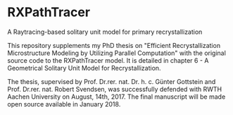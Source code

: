 # RXPathTracer
A Raytracing-based solitary unit model for primary recrystallization

This repository supplements my PhD thesis on "Efficient Recrystallization Microstructure Modeling by Utilizing Parallel Computation" with the original source code to the RXPathTracer model. It is detailed in chapter 6 - A Geometrical
Solitary Unit Model for Recrystallization.

The thesis, supervised by Prof. Dr.rer. nat. Dr. h. c. Günter Gottstein and Prof. Dr.rer. nat. Robert Svendsen, was successfully defended with RWTH Aachen University on August, 14th, 2017. The final manuscript will be made open source available in January 2018.
